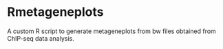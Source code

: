 # Rmetageneplots

A custom R script to generate metageneplots from bw files obtained from ChIP-seq data analysis.
